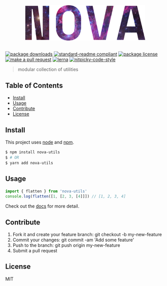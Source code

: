 
<div align="center">
    <img src="./header.png" alt="nova" width="75%">
</div>
<br>

[![package downloads](https://img.shields.io/npm/dm/nova-utils.svg?style=flat-square)](https://npmjs.org/package/nova-utils) [![standard-readme compliant](https://img.shields.io/badge/readme%20style-standard-brightgreen.svg?style=flat-square)](https://github.com/RichardLitt/standard-readme) [![package license](https://img.shields.io/npm/l/nova-utils.svg?style=flat-square)](https://npmjs.org/package/nova-utils) [![make a pull request](https://img.shields.io/badge/PRs-welcome-brightgreen.svg?style=flat-square)](http://makeapullrequest.com) [![lerna](https://img.shields.io/badge/maintained%20with-lerna-cc00ff.svg)](https://lernajs.io/) [![nitpicky-code-style](https://img.shields.io/badge/code%20style-nitpicky-7681ED.svg?style=flat-square)](https://github.com/tiaanduplessis/eslint-config-nitpicky)

> modular collection of utilities

## Table of Contents

- [Install](#install)
- [Usage](#usage)
- [Contribute](#contribute)
- [License](#License)

## Install

This project uses [node](https://nodejs.org) and [npm](https://www.npmjs.com).

```sh
$ npm install nova-utils
$ # OR
$ yarn add nova-utils
```

## Usage

```js
import { flatten } from 'nova-utils'
console.log(flatten([1, [2, 3, [4]]]) // [1, 2, 3, 4]
```

Check out the [docs](https://bitlevel-io.github.io/nova/) for more detail.

## Contribute

1. Fork it and create your feature branch: git checkout -b my-new-feature
2. Commit your changes: git commit -am 'Add some feature'
3. Push to the branch: git push origin my-new-feature
4. Submit a pull request

## License

MIT
